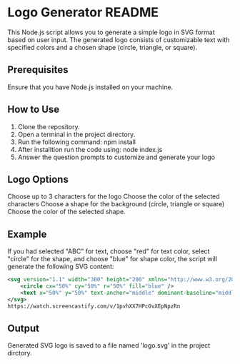 # Logo Generator README

This Node.js script allows you to generate a simple logo in SVG format based on user input. The generated logo consists of customizable text with specified colors and a chosen shape (circle, triangle, or square).

## Prerequisites
Ensure that you have Node.js installed on your machine.

## How to Use
1. Clone the repository.
2. Open a terminal in the project directory.
3. Run the following command: npm install
4. After installtion run the code using: node index.js
5. Answer the question prompts to customize and generate your logo

## Logo Options
Choose up to 3 characters for the logo
Choose the color of the selected characters
Choose a shape for the background (circle, triangle or square)
Choose the color of the selected shape.

## Example
If you had selected "ABC" for text, choose "red" for text color, select "circle" for the shape, and choose "blue" for shape color, the script will generate the following SVG content:
```xml
<svg version="1.1" width="300" height="200" xmlns="http://www.w3.org/2000/svg">
    <circle cx="50%" cy="50%" r="50%" fill="blue" />
    <text x="50%" y="50%" text-anchor="middle" dominant-baseline="middle" font-size="30" fill="red">ABC</text>
</svg>
https://watch.screencastify.com/v/1pvhXX7HPcOvXEpNpzRn
```
## Output 
Generated SVG logo is saved to a file named 'logo.svg' in the project dirctory.

